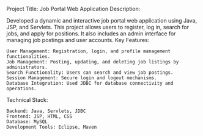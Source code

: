 Project Title: Job Portal Web Application
Description:

Developed a dynamic and interactive job portal web application using Java, JSP, and Servlets. This project allows users to register, log in, search for jobs, and apply for positions. It also includes an admin interface for managing job postings and user accounts.
Key Features:

    User Management: Registration, login, and profile management functionalities.
    Job Management: Posting, updating, and deleting job listings by administrators.
    Search Functionality: Users can search and view job postings.
    Session Management: Secure login and logout mechanisms.
    Database Integration: Used JDBC for database connectivity and operations.

Technical Stack:

    Backend: Java, Servlets, JDBC
    Frontend: JSP, HTML, CSS
    Database: MySQL
    Development Tools: Eclipse, Maven

